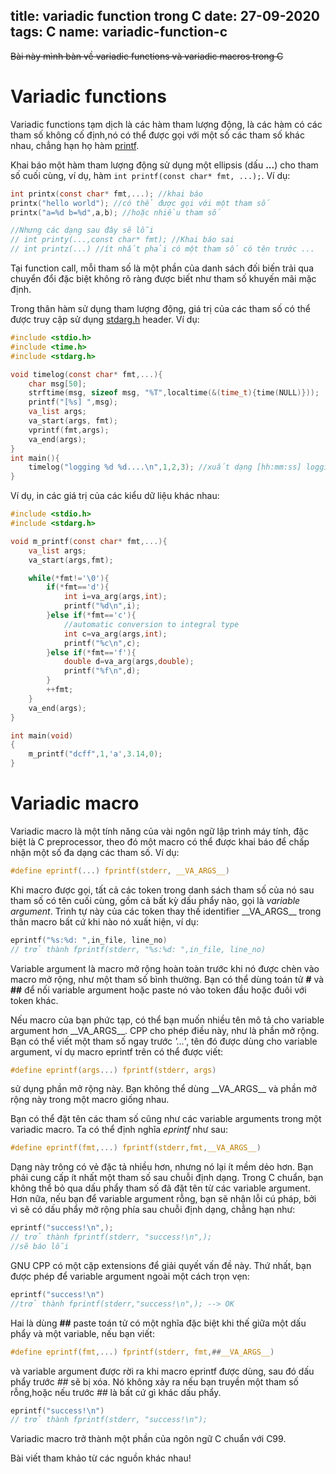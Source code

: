 title: variadic function trong C
date: 27-09-2020
tags: C
name: variadic-function-c
---------------------------

~~Bài này mình bàn về variadic functions và variadic macros trong C~~

# Variadic functions

Variadic functions tạm dịch là các hàm tham lượng động, là các hàm có các tham số không cố định,nó có thể được gọi với một số các tham số khác nhau, chẳng hạn họ hàm [printf](http://en.cppreference.com/w/c/io/fprintf).

Khai báo một hàm tham lượng động sử dụng một ellipsis (dấu **...**) cho tham số cuối cùng, ví dụ, hàm `int printf(const char* fmt, ...);`. Ví dụ:

```c
int printx(const char* fmt,...); //khai báo
printx("hello world"); //có thể được gọi với một tham số
printx("a=%d b=%d",a,b); //hoặc nhiều tham số

//Nhưng các dạng sau đây sẽ lỗi
// int printy(...,const char* fmt); //Khai báo sai
// int printz(...) //ít nhất phải có một tham số có tên trước ...
```

Tại function call, mỗi tham số là một phần của danh sách đối biến trải qua chuyển đổi đặc biệt không rõ ràng được biết như tham số khuyến mãi mặc định.

Trong thân hàm sử dụng tham lượng động, giá trị của các tham số có thể được truy cập sử dụng [stdarg.h](http://www.cplusplus.com/reference/cstdarg/) header. Ví dụ:

```c
#include <stdio.h>
#include <time.h>
#include <stdarg.h>

void timelog(const char* fmt,...){
    char msg[50];
    strftime(msg, sizeof msg, "%T",localtime(&(time_t){time(NULL)}));
    printf("[%s] ",msg);
    va_list args;
    va_start(args, fmt);
    vprintf(fmt,args);
    va_end(args);
}
int main(){
    timelog("logging %d %d....\n",1,2,3); //xuất dạng [hh:mm:ss] logging 1 2 3...
}
```

Ví dụ, in các giá trị của các kiểu dữ liệu khác nhau:

```c
#include <stdio.h>
#include <stdarg.h>

void m_printf(const char* fmt,...){
    va_list args;
    va_start(args,fmt);

    while(*fmt!='\0'){
        if(*fmt=='d'){
            int i=va_arg(args,int);
            printf("%d\n",i);
        }else if(*fmt=='c'){
            //automatic conversion to integral type
            int c=va_arg(args,int);
            printf("%c\n",c);
        }else if(*fmt=='f'){
            double d=va_arg(args,double);
            printf("%f\n",d);
        }
        ++fmt;
    }
    va_end(args);
}

int main(void)
{
    m_printf("dcff",1,'a',3.14,0);
}
```

# Variadic macro

Variadic macro là một tính năng của vài ngôn ngữ lập trình máy tính, đặc biệt là C preprocessor, theo đó một macro có thể được khai báo để chấp nhận một số đa dạng các tham số. Ví dụ:

```c
#define eprintf(...) fprintf(stderr, __VA_ARGS__)
```

Khi macro được gọi, tất cả các token trong danh sách tham số của nó sau tham số có tên cuối cùng, gồm cả bất kỳ dấu phẩy nào, gọi là *variable argument*. Trình tự này của các token thay thế identifier \_\_VA\_ARGS\_\_ trong thân macro bất cứ khi nào nó xuất hiện, ví dụ:

```c
eprintf("%s:%d: ",in_file, line_no)
// trở thành fprintf(stderr, "%s:%d: ",in_file, line_no)
```

Variable argument là macro mở rộng hoàn toàn trước khi nó được chèn vào macro mở rộng, như một tham số bình thường. Bạn có thể dùng toán tử **#** và **##**  để nối variable argument hoặc paste nó vào token đầu hoặc đuôi với token khác. 

Nếu macro của bạn phức tạp, có thể bạn muốn nhiều tên mô tả cho variable argument hơn \_\_VA\_ARGS\_\_. CPP cho phép điều này, như là phần mở rộng. Bạn có thể viết một tham số ngay trước *'...'*, tên đó được dùng cho variable argument, ví dụ macro eprintf trên có thể được viết:

```c
#define eprintf(args...) fprintf(stderr, args)
```

sử dụng phần mở rộng này. Bạn không thể dùng \_\_VA\_ARGS\_\_ và phần mở rộng này trong một macro giống nhau.

Bạn có thể đặt tên các tham số cũng như các variable arguments trong một variadic macro. Ta có thể định nghĩa *eprintf* như sau:

```c
#define eprintf(fmt,...) fprintf(stderr,fmt,__VA_ARGS__)
```

Dạng này trông có vẻ đặc tả nhiều hơn, nhưng nó lại ít mềm dẻo hơn. Bạn phải cung cấp ít nhất một tham số sau chuỗi định dạng. Trong C chuẩn, bạn không thể bỏ qua dấu phẩy tham số đã đặt tên từ các variable argument. Hơn nữa, nếu bạn để variable argument rỗng, bạn sẽ nhận lỗi cú pháp, bởi vì sẽ có dấu phẩy mở rộng phía sau chuỗi định dạng, chẳng hạn như:

```c
eprintf("success!\n",);
// trở thành fprintf(stderr, "success!\n",);
//sẽ báo lỗi
```

GNU CPP có một cặp extensions để giải quyết vấn đề này. Thứ nhất, bạn được phép để variable argument ngoài một cách trọn vẹn:

```c
eprintf("success!\n")
//trở thành fprintf(stderr,"success!\n",); --> OK
```

Hai là dùng **##**  paste toán tử có một nghĩa đặc biệt khi thế giữa một dấu phẩy và một variable, nếu bạn viết:

```c
#define eprintf(fmt,...) fprintf(stderr, fmt,##__VA_ARGS__)
```

và variable argument được rời ra khi macro eprintf được dùng, sau đó dấu phẩy trước *##* sẽ bị xóa. Nó không xảy ra nếu bạn truyền một tham số rỗng,hoặc nếu trước *##* là bất cứ gì khác dấu phẩy.

```c
eprintf("success!\n")
// trở thành fprintf(stderr, "success!\n");
```

Variadic macro trở thành một phần của ngôn ngữ C chuẩn với C99. 

Bài viết tham khảo từ các nguồn khác nhau!


